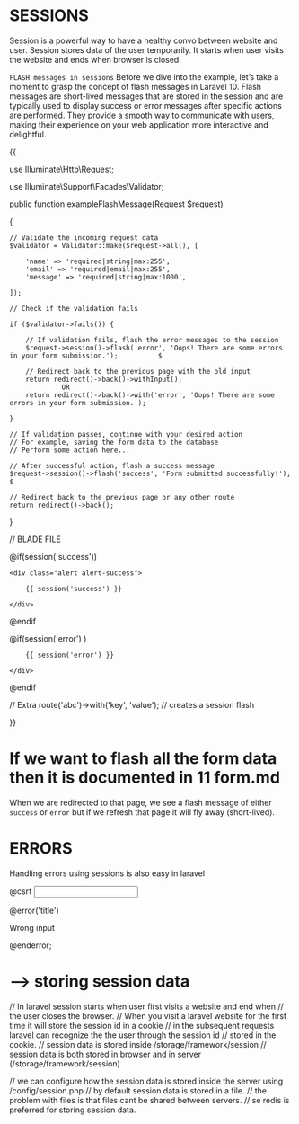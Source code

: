 #                                                 SESSIONS 

Session is a powerful way to have a healthy convo between website and user. Session stores data of the user temporarily. It starts when user visits the website and ends when browser is closed.


`FLASH messages in sessions`
Before we dive into the example, let’s take a moment to grasp the concept of flash messages in Laravel 10. Flash messages are short-lived messages that are stored in the session and are typically used to display success or error messages after specific actions are performed. They provide a smooth way to communicate with users, making their experience on your web application more interactive and delightful.

{{

use Illuminate\Http\Request;

use Illuminate\Support\Facades\Validator;

public function exampleFlashMessage(Request $request)

{

    // Validate the incoming request data
    $validator = Validator::make($request->all(), [

        'name' => 'required|string|max:255',
        'email' => 'required|email|max:255',
        'message' => 'required|string|max:1000',

    ]);

    // Check if the validation fails

    if ($validator->fails()) {

        // If validation fails, flash the error messages to the session
        $request->session()->flash('error', 'Oops! There are some errors in your form submission.');          $

        // Redirect back to the previous page with the old input
        return redirect()->back()->withInput();
                 OR
        return redirect()->back()->with('error', 'Oops! There are some errors in your form submission.');

    }

    // If validation passes, continue with your desired action
    // For example, saving the form data to the database
    // Perform some action here...

    // After successful action, flash a success message
    $request->session()->flash('success', 'Form submitted successfully!');                                   $

    // Redirect back to the previous page or any other route
    return redirect()->back();

}



// BLADE FILE

@if(session('success'))

    <div class="alert alert-success">

        {{ session('success') }}

    </div>

@endif

@if(session('error') )

<div class="alert alert-danger">

        {{ session('error') }}

    </div>

@endif



// Extra
route('abc')->with('key', 'value'); // creates a session flash 

}}



# If we want to flash all the form data then it is documented in 11 form.md

When we are redirected to that page, we see a flash message of either `success` or `error` but if we refresh that page it will fly away (short-lived).










#                         ERRORS

Handling errors using sessions is also easy in laravel

<form>
@csrf

<input id='title' name='title' />

@error('title')
   <p> Wrong input </p>
@enderror;

</form>


# --> storing session data

// In laravel session starts when user first visits a website and end when 
// the user closes the browser.
// When you visit a laravel website for the first time it will store the session id in a cookie
// in the subsequent requests laravel can recognize the the user through the session id 
// stored in the cookie.
// session data is stored inside /storage/framework/session
// session data is both stored in browser and in server (/storage/framework/session)

// we can configure how the session data is stored inside the server using /config/session.php
// by default session data is stored in a file. 
// the problem with files is that files cant be shared between servers.
// se redis is preferred for storing session data.

